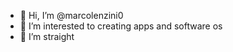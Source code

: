 - 👋 Hi, I’m @marcolenzini0
- 👀 I’m interested to creating apps and software os
- 🌱 I’m straight

<!---
marcolenzini0/marcolenzini0 is a ✨ special ✨ repository because its `README.md` (this file) appears on your GitHub profile.
You can click the Preview link to take a look at your changes.
--->
